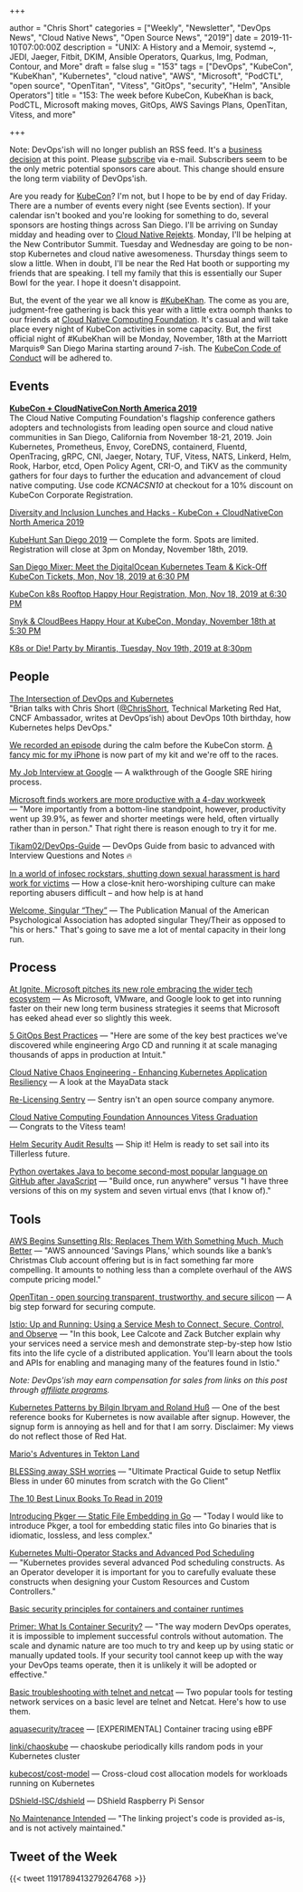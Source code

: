 +++

author = "Chris Short"
categories = ["Weekly", "Newsletter", "DevOps News", "Cloud Native News", "Open Source News", "2019"]
date = 2019-11-10T07:00:00Z
description = "UNIX: A History and a Memoir, systemd ~, JEDI, Jaeger, Fitbit, DKIM, Ansible Operators, Quarkus, Img, Podman, Contour, and More"
draft = false
slug = "153"
tags = ["DevOps", "KubeCon", "KubeKhan", "Kubernetes", "cloud native", "AWS", "Microsoft", "PodCTL", "open source", "OpenTitan", "Vitess", "GitOps", "security", "Helm", "Ansible Operators"]
title = "153: The week before KubeCon, KubeKhan is back, PodCTL, Microsoft making moves, GitOps, AWS Savings Plans, OpenTitan, Vitess, and more"

+++

Note: DevOps'ish will no longer publish an RSS feed. It's a [business decision](https://github.com/chris-short/devopsish.com/commit/8a1c7e0ec934aff626a10bf5f7b8b6d2e3faf53c) at this point. Please [subscribe](https://devopsish.com/subscribe/) via e-mail. Subscribers seem to be the only metric potential sponsors care about. This change should ensure the long term viability of DevOps'ish.

Are you ready for [KubeCon](https://cshort.co/kcna19)? I'm not, but I hope to be by end of day Friday. There are a number of events every night (see Events section). If your calendar isn't booked and you're looking for something to do, several sponsors are hosting things across San Diego. I'll be arriving on Sunday midday and heading over to [Cloud Native Rejekts](https://cloud-native.rejekts.io/). Monday, I'll be helping at the New Contributor Summit. Tuesday and Wednesday are going to be non-stop Kubernetes and cloud native awesomeness. Thursday things seem to slow a little. When in doubt, I'll be near the Red Hat booth or supporting my friends that are speaking. I tell my family that this is essentially our Super Bowl for the year. I hope it doesn't disappoint.

But, the event of the year we all know is [#KubeKhan](https://twitter.com/search?q=(%23KubeKhan)&src=typed_query&f=live). The come as you are, judgment-free gathering is back this year with a little extra oomph thanks to our friends at [Cloud Native Computing Foundation](https://cncf.io). It's casual and will take place every night of KubeCon activities in some capacity. But, the first official night of #KubeKhan will be Monday, November, 18th at the Marriott Marquis® San Diego Marina starting around 7-ish. The [KubeCon Code of Conduct](https://events19.linuxfoundation.org/events/kubecon-cloudnativecon-north-america-2019/attend/code-of-conduct/) will be adhered to.

## Events

[**KubeCon + CloudNativeCon North America 2019**](https://cshort.co/kcna19)  
The Cloud Native Computing Foundation's flagship conference gathers adopters and technologists from leading open source and cloud native communities in San Diego, California from November 18-21, 2019. Join Kubernetes, Prometheus, Envoy, CoreDNS, containerd, Fluentd, OpenTracing, gRPC, CNI, Jaeger, Notary, TUF, Vitess, NATS, Linkerd, Helm, Rook, Harbor, etcd, Open Policy Agent, CRI-O, and TiKV as the community gathers for four days to further the education and advancement of cloud native computing. Use code *KCNACSN10* at checkout for a 10% discount on KubeCon Corporate Registration.

[Diversity and Inclusion Lunches and Hacks - KubeCon + CloudNativeCon North America 2019](https://events19.linuxfoundation.org/events/kubecon-cloudnativecon-north-america-2019/attend/diversity-and-inclusion/?utm_source=devopsish&utm_campaign=153)

[KubeHunt San Diego 2019](http://view.ceros.com/turbonomic/kubehunt-san-diego-2019/p/1?utm_source=devopsish&utm_campaign=153) — Complete the form. Spots are limited. Registration will close at 3pm on Monday, November 18th, 2019.

[San Diego Mixer: Meet the DigitalOcean Kubernetes Team & Kick-Off KubeCon Tickets, Mon, Nov 18, 2019 at 6:30 PM](https://www.eventbrite.com/e/san-diego-mixer-meet-the-digitalocean-kubernetes-team-kick-off-kubecon-tickets-76347761209?utm_source=devopsish&utm_campaign=153)

[KubeCon k8s Rooftop Happy Hour Registration, Mon, Nov 18, 2019 at 6:30 PM](https://www.eventbrite.com/e/kubecon-k8s-rooftop-happy-hour-registration-76084848831?utm_source=devopsish&utm_campaign=153)

[Snyk & CloudBees Happy Hour at KubeCon, Monday, November 18th at 5:30 PM](https://info.snyk.io/kubecon/cloudbees/happyhour?utm_source=devopsish&utm_campaign=153)

[K8s or Die! Party by Mirantis, Tuesday, Nov 19th, 2019 at 8:30pm](https://k8sordie.com/party/?utm_source=devopsish&utm_campaign=153)

## People

[The Intersection of DevOps and Kubernetes](https://podcasts.apple.com/gb/podcast/the-intersection-of-devops-and-kubernetes/id1270983443?i=1000456263929)  
"Brian talks with Chris Short ([@ChrisShort](https://twitter.com/ChrisShort), Technical Marketing Red Hat, CNCF Ambassador, writes at DevOps’ish) about DevOps 10th birthday, how Kubernetes helps DevOps."


 [We recorded an episode](http://podcast.podctl.com/110399/2024361-the-intersection-of-devops-and-kubernetes?utm_source=devopsish&utm_campaign=153) during the calm before the KubeCon storm. [A fancy mic for my iPhone](https://amzn.to/2NYe0t0) is now part of my kit and we're off to the races.

[My Job Interview at Google](https://catonmat.net/my-job-interview-at-google) — A walkthrough of the Google SRE hiring process.

[Microsoft finds workers are more productive with a 4-day workweek](https://mspoweruser.com/microsoft-4-day-workweek/) — "More importantly from a bottom-line standpoint, however, productivity went up 39.9%, as fewer and shorter meetings were held, often virtually rather than in person." That right there is reason enough to try it for me.

[Tikam02/DevOps-Guide](https://github.com/Tikam02/DevOps-Guide) — DevOps Guide from basic to advanced with Interview Questions and Notes 🔥

[In a world of infosec rockstars, shutting down sexual harassment is hard work for victims](https://www.theregister.co.uk/2019/11/04/hackers_and_harassment/) — How a close-knit hero-worshiping culture can make reporting abusers difficult – and how help is at hand

[Welcome, Singular “They”](https://apastyle.apa.org/blog/singular-they) — The Publication Manual of the American Psychological Association has adopted singular They/Their as opposed to "his or hers." That's going to save me a lot of mental capacity in their long run.

## Process

[At Ignite, Microsoft pitches its new role embracing the wider tech ecosystem](https://siliconangle.com/2019/11/05/analysts-see-latest-releases-as-evidence-of-evolving-new-role-for-microsoft-msignite/) — As Microsoft, VMware, and Google look to get into running faster on their new long term business strategies it seems that Microsoft has eeked ahead ever so slightly this week.

[5 GitOps Best Practices](https://blog.argoproj.io/5-gitops-best-practices-d95cb0cbe9ff) — "Here are some of the key best practices we’ve discovered while engineering Argo CD and running it at scale managing thousands of apps in production at Intuit."

[Cloud Native Chaos Engineering - Enhancing Kubernetes Application Resiliency](https://www.cncf.io/blog/2019/11/06/cloud-native-chaos-engineering-enhancing-kubernetes-application-resiliency/) — A look at the MayaData stack

[Re-Licensing Sentry](https://blog.sentry.io/2019/11/06/relicensing-sentry) — Sentry isn't an open source company anymore.

[Cloud Native Computing Foundation Announces Vitess Graduation](https://www.cncf.io/announcement/2019/11/05/cloud-native-computing-foundation-announces-vitess-graduation/) — Congrats to the Vitess team!

[Helm Security Audit Results](https://helm.sh/blog/2019-11-04-helm-security-audit-results/) — Ship it! Helm is ready to set sail into its Tillerless future.

[Python overtakes Java to become second-most popular language on GitHub after JavaScript](https://www.theregister.co.uk/2019/11/07/python_java_github_javascript/) — "Build once, run anywhere" versus "I have three versions of this on my system and seven virtual envs (that I know of)."

## Tools

[AWS Begins Sunsetting RIs; Replaces Them With Something Much, Much Better](https://www.lastweekinaws.com/blog/aws-begins-sunsetting-ris-replaces-them-with-something-much-much-better/) — "AWS announced 'Savings Plans,' which sounds like a bank’s Christmas Club account offering but is in fact something far more compelling. It amounts to nothing less than a complete overhaul of the AWS compute pricing model."

[OpenTitan - open sourcing transparent, trustworthy, and secure silicon](https://security.googleblog.com/2019/11/opentitan-open-sourcing-transparent.html) — A big step forward for securing compute.

[Istio: Up and Running: Using a Service Mesh to Connect, Secure, Control, and Observe](https://amzn.to/2PGCQAk) — "In this book, Lee Calcote and Zack Butcher explain why your services need a service mesh and demonstrate step-by-step how Istio fits into the life cycle of a distributed application. You'll learn about the tools and APIs for enabling and managing many of the features found in Istio."

*Note: DevOps'ish may earn compensation for sales from links on this post through [affiliate programs](https://devopsish.com/terms/).*

[Kubernetes Patterns by Bilgin Ibryam and Roland Huß](https://www.redhat.com/en/engage/kubernetes-containers-architecture-s-201910240918?utm_source=devopsish&utm_campaign=153) — One of the best reference books for Kubernetes is now available after signup. However, the signup form is annoying as hell and for that I am sorry. Disclaimer: My views do not reflect those of Red Hat.

[Mario's Adventures in Tekton Land](https://devops.com/marios-adventures-in-tekton-land/)

[BLESSing away SSH worries](https://medium.com/@ikshitijsharma/blessing-away-ssh-worries-ultimate-practical-guide-to-setup-netflix-bless-in-under-60-minutes-d6880f2a8e23) — "Ultimate Practical Guide to setup Netflix Bless in under 60 minutes from scratch with the Go Client"

[The 10 Best Linux Books To Read in 2019](https://devconnected.com/the-10-best-linux-books-to-read-in-2019/)

[Introducing Pkger — Static File Embedding in Go](https://blog.gobuffalo.io/introducing-pkger-static-file-embedding-in-go-1ce76dc79c65) — "Today I would like to introduce Pkger, a tool for embedding static files into Go binaries that is idiomatic, lossless, and less complex."

[Kubernetes Multi-Operator Stacks and Advanced Pod Scheduling](https://medium.com/@cloudark/kubernetes-multi-operator-stacks-and-advanced-pod-scheduling-c3131dde3755) — "Kubernetes provides several advanced Pod scheduling constructs. As an Operator developer it is important for you to carefully evaluate these constructs when designing your Custom Resources and Custom Controllers."

[Basic security principles for containers and container runtimes](https://www.redhat.com/sysadmin/basic-security-principles-containers)

[Primer: What Is Container Security?](https://thenewstack.io/primer-what-is-container-security/) — "The way modern DevOps operates, it is impossible to implement successful controls without automation. The scale and dynamic nature are too much to try and keep up by using static or manually updated tools. If your security tool cannot keep up with the way your DevOps teams operate, then it is unlikely it will be adopted or effective."

[Basic troubleshooting with telnet and netcat](https://www.redhat.com/sysadmin/telnet-netcat-troubleshooting) — Two popular tools for testing network services on a basic level are telnet and Netcat. Here's how to use them.

[aquasecurity/tracee](https://github.com/aquasecurity/tracee) — [EXPERIMENTAL] Container tracing using eBPF

[linki/chaoskube](https://github.com/linki/chaoskube) — chaoskube periodically kills random pods in your Kubernetes cluster

[kubecost/cost-model](https://github.com/kubecost/cost-model) — Cross-cloud cost allocation models for workloads running on Kubernetes

[DShield-ISC/dshield](https://github.com/DShield-ISC/dshield) — DShield Raspberry Pi Sensor

[No Maintenance Intended](http://unmaintained.tech/) — "The linking project's code is provided as-is, and is not actively maintained."

## Tweet of the Week

{{< tweet 1191789413279264768 >}}
